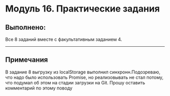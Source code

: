 # Модуль 16. Практические задания
## Выполнено:
Все 8 заданий вместе с факультативным заданием 4.

---
## Примечания
В задание 8 выгрузку из localStorage выполнил синхронн.Подозреваю, что надо было использовать Promise, но реализовывать не стал потому, что подумал об этом на стадии загрузки на Git. Прошу оставить комментарий по этому поводу